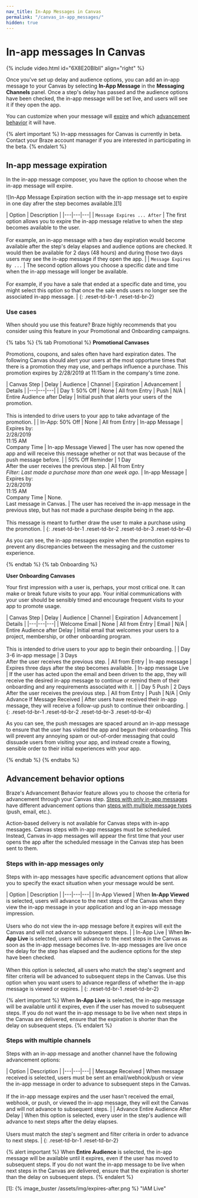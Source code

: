 ```yaml
---
nav_title: In-App Messages in Canvas
permalink: "/canvas_in-app_messages/"
hidden: true
---
```


# In-app messages In Canvas

{% include video.html id="6X8E20BlblI" align="right" %}

Once you've set up delay and audience options, you can add an in-app message to your Canvas by selecting **In-App Message** in the **Messaging Channels** panel. Once a step's delay has passed and the audience options have been checked, the in-app message will be set live, and users will see it if they open the app.

You can customize when your message will [expire](#in-app-message-expiration) and which [advancement behavior](#advancement-behavior-options) it will have.

{% alert important %}
In-app messsages for Canvas is currently in beta. Contact your Braze account manager if you are interested in participating in the beta.
{% endalert %}

## In-app message expiration

In the in-app message composer, you have the option to choose when the in-app message will expire.

![In-App Message Expiration section with the in-app message set to expire in one day afrer the step becomes available.][1]

| Option | Description |
|---|---|---|
| `Message Expires ... After` | The first option allows you to expire the in-app message relative to when the step becomes available to the user. <br> <br> For example, an in-app message with a two day expiration would become available after the step's delay elapses and audience options are checked. It would then be available for 2 days (48 hours) and during those two days users may see the in-app message if they open the app. |
| `Message Expires By ...` | The second option allows you choose a specific date and time when the in-app message will longer be available. <br> <br> For example, if you have a sale that ended at a specific date and time, you might select this option so that once the sale ends users no longer see the associated in-app message. |
{: .reset-td-br-1 .reset-td-br-2}

### Use cases

When should you use this feature? Braze highly recommends that you consider using this feature in your Promotional and Onboarding campaigns.

{% tabs %}
  {% tab Promotional %}
**Promotional Canvases**

Promotions, coupons, and sales often have hard expiration dates. The following Canvas should alert your users at the most opportune times that there is a promotion they may use, and perhaps influence a purchase. This promotion expires by 2/28/2019 at 11:15am in the company's time zone.

| Canvas Step | Delay | Audience | Channel | Expiration | Advancement | Details |
|---|---|---|
| Day 1: 50% Off | None | All from Entry | Push | N/A | Entire Audience after Delay | Initial push that alerts your users of the promotion. <br>  <br> This is intended to drive users to your app to take advantage of the promotion. |
| In-App: 50% Off | None | All from Entry | In-app Message | Expires by: <br> 2/28/2019 <br> 11:15 AM <br> Company Time | In-app Message Viewed | The user has now opened the app and will receive this message whether or not that was because of the push message before. |
| 50% Off Reminder | 1 Day <br> After the user receives the previous step. | All from Entry <br> _Filter: Last made a purchase more than one week ago._ | In-app Message |  Expires by: <br> 2/28/2019 <br> 11:15 AM <br> Company Time  | None. <br> Last message in Canvas. | The user has received the in-app message in the previous step, but has not made a purchase despite being in the app.  <br>  <br> This message is meant to further draw the user to make a purchase using the promotion. |
{: .reset-td-br-1 .reset-td-br-2 .reset-td-br-3  .reset-td-br-4}

As you can see, the in-app messages expire when the promotion expires to prevent any discrepancies between the messaging and the customer experience.

  {% endtab %}
  {% tab Onboarding %}

**User Onboarding Canvases**

Your first impression with a user is, perhaps, your most critical one. It can make or break future visits to your app. Your initial communications with your user should be sensibly timed and encourage frequent visits to your app to promote usage.

| Canvas Step | Delay | Audience | Channel | Expiration | Advancement | Details |
|---|---|---|
| Welcome Email | None | All from Entry | Email | N/A | Entire Audience after Delay | Initial email that welcomes your users to a project, membership, or other onboarding program. <br>  <br> This is intended to drive users to your app to begin their onboarding. |
| Day 3-6 in-app message | 3 Days <br> After the user receives the previous step. | All from Entry | In-app message | Expires three days after the step becomes available. | In-app message Live | If the user has acted upon the email and been driven to the app, they will receive the desired in-app message to continue or remind them of their onboarding and any requirements associated with it. |
| Day 5 Push | 2 Days <br> After the user receives the previous step. | All from Entry | Push |  N/A  | Only Advance If Message Received | After users have received their in-app message, they will receive a follow-up push to continue their onboarding. |
{: .reset-td-br-1 .reset-td-br-2 .reset-td-br-3  .reset-td-br-4}

As you can see, the push messages are spaced around an in-app message to ensure that the user has visited the app and begun their onboarding. This will prevent any annoying spam or out-of-order messaging that could dissuade users from visiting your app, and instead create a flowing, sensible order to their initial experiences with your app.

  {% endtab %}
{% endtabs %}

## Advancement behavior options

Braze's Advancement Behavior feature allows you to choose the criteria for advancement through your Canvas step. [Steps with only in-app messages](#steps-with-in-app-messages-only) have different advancement options than [steps with multiple message types](#steps-with-multiple-message-channels) (push, email, etc.).

Action-based delivery is not available for Canvas steps with in-app messages. Canvas steps with in-app messages must be scheduled. Instead, Canvas in-app messages will appear the first time that your user opens the app after the scheduled message in the Canvas step has been sent to them.

### Steps with in-app messages only

Steps with in-app messages have specific advancement options that allow you to specify the exact situation when your message would be sent.

| Option | Description |
|---|---|---|
| In-App Viewed | When **In-App Viewed** is selected, users will advance to the next steps of the Canvas when they view the in-app message in your application and log an in-app message impression.  <br> <br> Users who do not view the in-app message before it expires will exit the Canvas and will not advance to subsequent steps. |
| In-App Live | When **In-App Live** is selected, users will advance to the next steps in the Canvas as soon as the in-app message becomes live. In-app messages are live once the delay for the step has elapsed and the audience options for the step have been checked.  <br> <br> When this option is selected, all users who match the step's segment and filter criteria will be advanced to subsequent steps in the Canvas. Use this option when you want users to advance regardless of whether the in-app message is viewed or expires. |
{: .reset-td-br-1 .reset-td-br-2}

{% alert important %}
When **In-App Live** is selected, the in-app message will be available until it expires, even if the user has moved to subsequent steps. If you do not want the in-app message to be live when next steps in the Canvas are delivered, ensure that the expiration is shorter than the delay on subsequent steps.
{% endalert %}

### Steps with multiple channels

Steps with an in-app message and another channel have the following advancement options:

| Option | Description |
|---|---|---|
| Message Received | When message received is selected, users must be sent an email/webhook/push or view the in-app message in order to advance to subsequent steps in the Canvas. <br> <br> If the in-app message expires and the user hasn't received the email, webhook, or push, or viewed the in-app message, they will exit the Canvas and will not advance to subsequent steps. |
| Advance Entire Audience After Delay | When this option is selected, every user in the step's audience will advance to next steps after the delay elapses.  <br> <br> Users must match the step's segment and filter criteria in order to advance to next steps. |
{: .reset-td-br-1 .reset-td-br-2}

{% alert important %}
When **Entire Audience** is selected, the in-app message will be available until it expires, even if the user has moved to subsequent steps. If you do not want the in-app message to be live when next steps in the Canvas are delivered, ensure that the expiration is shorter than the delay on subsequent steps.
{% endalert %}

[1]: {% image_buster /assets/img/expires-after.png %} "IAM Live"
